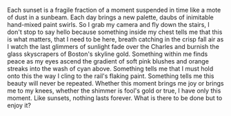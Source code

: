 <!--
.. title: The Thing About Sunsets
.. slug: the-thing-about-sunsets
.. date: 2024-10-22 19:56:30 UTC-04:00
.. tags: 
.. category: 
.. link: 
.. description: 
.. type: text
-->

Each sunset is a fragile fraction of a moment suspended in time like a mote of dust in a sunbeam. 
Each day brings a new palette, daubs of inimitable hand-mixed paint swirls. 
So I grab my camera and fly down the stairs, 
I don't stop to say hello because something inside my chest tells me that this is what matters, 
that I need to be here, 
breath catching in the crisp fall air as I watch the last glimmers of sunlight fade over the Charles 
and burnish the glass skyscrapers of Boston's skyline gold. 
Something within me finds peace as my eyes ascend the gradient of soft pink blushes and orange streaks into the wash of 
cyan above. Something tells me that I must hold onto this the way I cling to the rail's flaking paint. 
Something tells me this beauty will never be repeated.
Whether this moment brings me joy or brings me to my knees, 
whether the shimmer is fool's gold or true, 
I have only this moment. 
Like sunsets, nothing lasts forever. 
What is there to be done but to enjoy it?
